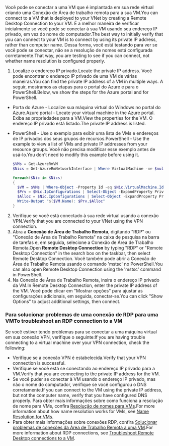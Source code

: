 <span data-ttu-id="60f26-101">Você pode se conectar a uma VM que é implantada em sua rede virtual criando uma Conexão de Área de trabalho remota para a sua VM.</span><span class="sxs-lookup"><span data-stu-id="60f26-101">You can connect to a VM that is deployed to your VNet by creating a Remote Desktop Connection to your VM.</span></span> <span data-ttu-id="60f26-102">É a melhor maneira de verificar inicialmente se você pode se conectar à sua VM usando seu endereço IP privado, em vez do nome do computador.</span><span class="sxs-lookup"><span data-stu-id="60f26-102">The best way to initially verify that you can connect to your VM is to connect by using its private IP address, rather than computer name.</span></span> <span data-ttu-id="60f26-103">Dessa forma, você está testando para ver se você pode se conectar, não se a resolução de nomes está configurada corretamente.</span><span class="sxs-lookup"><span data-stu-id="60f26-103">That way, you are testing to see if you can connect, not whether name resolution is configured properly.</span></span>

1. <span data-ttu-id="60f26-104">Localize o endereço IP privado.</span><span class="sxs-lookup"><span data-stu-id="60f26-104">Locate the private IP address.</span></span> <span data-ttu-id="60f26-105">Você pode encontrar o endereço IP privado de uma VM de várias maneiras.</span><span class="sxs-lookup"><span data-stu-id="60f26-105">You can find the private IP address of a VM in multiple ways.</span></span> <span data-ttu-id="60f26-106">A seguir, mostramos as etapas para o portal do Azure e para o PowerShell.</span><span class="sxs-lookup"><span data-stu-id="60f26-106">Below, we show the steps for the Azure portal and for PowerShell.</span></span>

  - <span data-ttu-id="60f26-107">Porta do Azure - Localize sua máquina virtual do Windows no portal do Azure.</span><span class="sxs-lookup"><span data-stu-id="60f26-107">Azure portal - Locate your virtual machine in the Azure portal.</span></span> <span data-ttu-id="60f26-108">Exiba as propriedades para a VM.</span><span class="sxs-lookup"><span data-stu-id="60f26-108">View the properties for the VM.</span></span> <span data-ttu-id="60f26-109">O endereço IP privado está listado.</span><span class="sxs-lookup"><span data-stu-id="60f26-109">The private IP address is listed.</span></span>

  - <span data-ttu-id="60f26-110">PowerShell - Use o exemplo para exibir uma lista de VMs e endereços de IP privados dos seus grupos de recursos.</span><span class="sxs-lookup"><span data-stu-id="60f26-110">PowerShell - Use the example to view a list of VMs and private IP addresses from your resource groups.</span></span> <span data-ttu-id="60f26-111">Você não precisa modificar esse exemplo antes de usá-lo.</span><span class="sxs-lookup"><span data-stu-id="60f26-111">You don't need to modify this example before using it.</span></span>

    ```powershell
    $VMs = Get-AzureRmVM
    $Nics = Get-AzureRmNetworkInterface | Where VirtualMachine -ne $null

    foreach($Nic in $Nics)
    {
      $VM = $VMs | Where-Object -Property Id -eq $Nic.VirtualMachine.Id
      $Prv = $Nic.IpConfigurations | Select-Object -ExpandProperty PrivateIpAddress
      $Alloc = $Nic.IpConfigurations | Select-Object -ExpandProperty PrivateIpAllocationMethod
      Write-Output "$($VM.Name): $Prv,$Alloc"
    }
    ```

2. <span data-ttu-id="60f26-112">Verifique se você está conectado à sua rede virtual usando a conexão VPN.</span><span class="sxs-lookup"><span data-stu-id="60f26-112">Verify that you are connected to your VNet using the VPN connection.</span></span>
3. <span data-ttu-id="60f26-113">Abra a **Conexão de Área de Trabalho Remota**, digitando "RDP" ou "Conexão de Área de Trabalho Remota" na caixa de pesquisa na barra de tarefas e, em seguida, selecione a Conexão de Área de Trabalho Remota.</span><span class="sxs-lookup"><span data-stu-id="60f26-113">Open **Remote Desktop Connection** by typing "RDP" or "Remote Desktop Connection" in the search box on the taskbar, then select Remote Desktop Connection.</span></span> <span data-ttu-id="60f26-114">Você também pode abrir a Conexão de Área de Trabalho Remota usando o comando 'mstsc' no PowerShell.</span><span class="sxs-lookup"><span data-stu-id="60f26-114">You can also open Remote Desktop Connection using the 'mstsc' command in PowerShell.</span></span> 
4. <span data-ttu-id="60f26-115">Na Conexão de Área de Trabalho Remota, insira o endereço IP privado da VM.</span><span class="sxs-lookup"><span data-stu-id="60f26-115">In Remote Desktop Connection, enter the private IP address of the VM.</span></span> <span data-ttu-id="60f26-116">Você pode clicar em "Mostrar opções" para ajustar as configurações adicionais, em seguida, conectar-se.</span><span class="sxs-lookup"><span data-stu-id="60f26-116">You can click "Show Options" to adjust additional settings, then connect.</span></span>

### <a name="to-troubleshoot-an-rdp-connection-to-a-vm"></a><span data-ttu-id="60f26-117">Para solucionar problemas de uma conexão de RDP para uma VM</span><span class="sxs-lookup"><span data-stu-id="60f26-117">To troubleshoot an RDP connection to a VM</span></span>

<span data-ttu-id="60f26-118">Se você estiver tendo problemas para se conectar a uma máquina virtual em sua conexão VPN, verifique o seguinte:</span><span class="sxs-lookup"><span data-stu-id="60f26-118">If you are having trouble connecting to a virtual machine over your VPN connection, check the following:</span></span>

- <span data-ttu-id="60f26-119">Verifique se a conexão VPN é estabelecida.</span><span class="sxs-lookup"><span data-stu-id="60f26-119">Verify that your VPN connection is successful.</span></span>
- <span data-ttu-id="60f26-120">Verifique se você está se conectando ao endereço IP privado para a VM.</span><span class="sxs-lookup"><span data-stu-id="60f26-120">Verify that you are connecting to the private IP address for the VM.</span></span>
- <span data-ttu-id="60f26-121">Se você puder se conectar à VM usando o endereço IP privado, mas não o nome do computador, verifique se você configurou o DNS corretamente.</span><span class="sxs-lookup"><span data-stu-id="60f26-121">If you can connect to the VM using the private IP address, but not the computer name, verify that you have configured DNS properly.</span></span> <span data-ttu-id="60f26-122">Para obter mais informações sobre como funciona a resolução de nome para VMs, confira [Resolução de nomes para VMs](../articles/virtual-network/virtual-networks-name-resolution-for-vms-and-role-instances.md).</span><span class="sxs-lookup"><span data-stu-id="60f26-122">For more information about how name resolution works for VMs, see [Name Resolution for VMs](../articles/virtual-network/virtual-networks-name-resolution-for-vms-and-role-instances.md).</span></span>
- <span data-ttu-id="60f26-123">Para obter mais informações sobre conexões RDP, confira [Solucionar problemas de conexões da Área de Trabalho Remota a uma VM](../articles/virtual-machines/windows/troubleshoot-rdp-connection.md).</span><span class="sxs-lookup"><span data-stu-id="60f26-123">For more information about RDP connections, see [Troubleshoot Remote Desktop connections to a VM](../articles/virtual-machines/windows/troubleshoot-rdp-connection.md).</span></span>